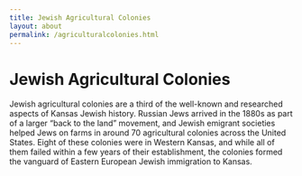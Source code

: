 ```yaml
---
title: Jewish Agricultural Colonies
layout: about
permalink: /agriculturalcolonies.html
---
```

# Jewish Agricultural Colonies
Jewish agricultural colonies are a third of the well-known and researched aspects of Kansas
Jewish history. Russian Jews arrived in the 1880s as part of a larger “back to the land” movement, and Jewish emigrant societies helped Jews on farms in around 70 agricultural colonies across the United States. Eight of these colonies were in Western Kansas, and while all of them failed within a few years of their establishment, the colonies formed the vanguard of Eastern European Jewish immigration to Kansas.